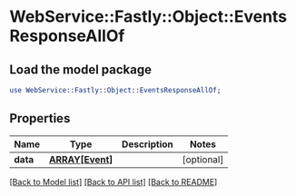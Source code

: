 # WebService::Fastly::Object::EventsResponseAllOf

## Load the model package
```perl
use WebService::Fastly::Object::EventsResponseAllOf;
```

## Properties
Name | Type | Description | Notes
------------ | ------------- | ------------- | -------------
**data** | [**ARRAY[Event]**](Event.md) |  | [optional] 

[[Back to Model list]](../README.md#documentation-for-models) [[Back to API list]](../README.md#documentation-for-api-endpoints) [[Back to README]](../README.md)


